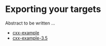 # Exporting your targets

Abstract to be written ...

- [cxx-example](cxx-example/)
- [cxx-example-3.5](cxx-example-3.5/)
